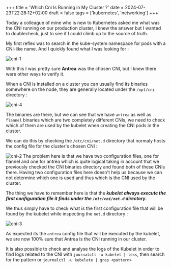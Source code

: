 +++
title = 'Which Cni Is Running in My Cluster ?'
date = 2024-07-23T22:28:12+02:00
draft = false
tags = ['kubernetes', 'networking']
+++

Today a colleague of mine who is new to Kubernetes asked me what was the CNI running on our production cluster, I knew the answer but I wanted to doublecheck, just to see if I could climb up to the source of truth. 

My first reflex was to search in the kube-system namespace for pods with a CNI-like name. And I quickly found what I was looking for :

![cni-1](/which-cni-1.png)

With this I was pretty sure **Antrea** was the chosen CNI, but I knew there were other ways to verify it. 

When a CNI is installed on a cluster you can usually find its binaries somewhere on the node, they are generally located under the `/opt/cni` directory :

![cni-4](/which-cni-4.png)

The binaries are there, but we can see that we have `antrea` as well as `flannel` binaries which are two completely different CNIs, we need to check which of them are used by the kubelet when creating the CNI pods in the cluster.

We can do this by checking the `/etc/cni/net.d` directory that normaly hosts the config file for the cluster's chosen CNI :

![cni-2](/which-cni-2.png)
The problem here is that we have two configuration files, one for flannel and one for antrea which is quite logical taking in account that we previously checked the CNI binaries directory and found both of these CNIs there. Having two configuration files here doesn't help us because we can not determine which one is used and thus which is the CNI used by the cluster. 

The thing we have to remember here is that the ***kubelet always execute the first configuration file it finds under the `/etc/cni/net.d` directory***.

We thus simply have to check what is the first configuration file that will be found by the kubelet while inspecting the `net.d` directory :

![cni-3](/which-cni-3.png)

As expected its the `antrea` config file that will be executed by the kubelet, we are now 100% sure that Antrea is the CNI running in our cluster.

It is also possible to check and analyse the logs of the Kubelet in order to find logs related to the CNI with `journalctl -u kubelet | less`, then search for the pattern or `journalctl -u kubelete | grep <pattern>`
